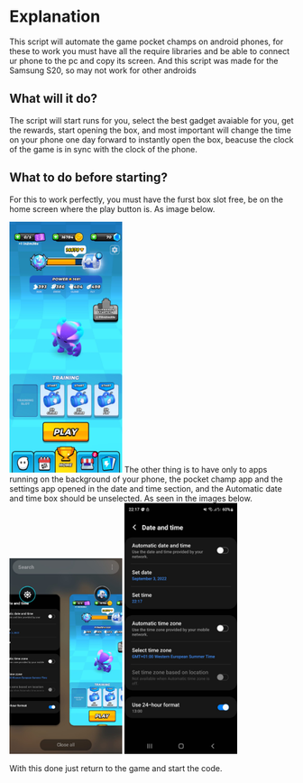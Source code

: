 # Explanation

This script will automate the game pocket champs on android phones, for these to work you must have all the require libraries and be able to connect ur phone to the pc
and copy its screen. And this script was made for the Samsung S20, so may not work for other androids

## What will it do?

The script will start runs for you, select the best gadget avaiable for you, get the rewards, start opening the box, and most important will change the time on your phone
one day forward to instantly open the box, beacuse the clock of the game is in sync with the clock of the phone.

## What to do before starting?

For this to work perfectly, you must have the furst box slot free, be on the home screen where the play button is.
As image below.

<img src="https://github.com/avlis-MMO/Games-automation/blob/main/PocketChamps/img/1.jpeg" width="200">
The other thing is to have only to apps running on the background of your phone, the pocket champ app and the settings app opened in the date and time section, and the 
Automatic date and time box should be unselected. As seen in the images below.

<img src="https://github.com/avlis-MMO/Games-automation/blob/main/PocketChamps/img/2.jpeg" width="200">
<img src="https://github.com/avlis-MMO/Games-automation/blob/main/PocketChamps/img/3.jpeg" width="200">

With this done just return to the game and start the code.
